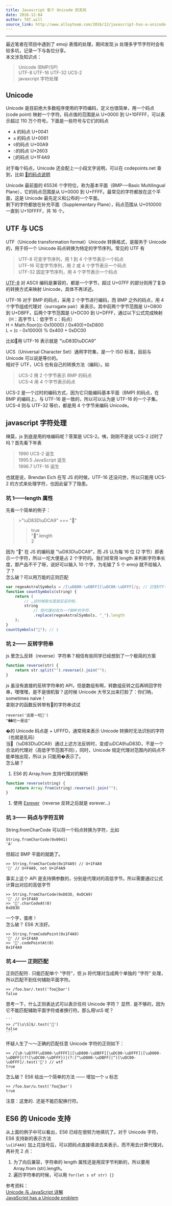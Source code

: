 ```yaml
---
title: Javascript 有个 Unicode 的天坑
date: 2016-12-04
author: TAT.will
source_link: http://www.alloyteam.com/2016/12/javascript-has-a-unicode-sinkhole/
---
```


<!-- {% raw %} - for jekyll -->

* * *

最近笔者在项目中遇到了 emoji 表情的处理，期间发现 js 处理多字节字符时会有较多坑，记录一下与各位分享。  
本文涉及知识点：

> Unicode (BMP/SP)  
> UTF-8 UTF-16 UTF-32 UCS-2  
> javascript 字符处理

## Unicode

Unicode 是目前绝大多数程序使用的字符编码，定义也很简单，用一个码点 (code point) 映射一个字符。码点值的范围是从 U+0000 到 U+10FFFF，可以表示超过 110 万个符号。下面是一些符号与它们的码点

-   `A` 的码点 U+0041
-   `a` 的码点 U+0061
-   `©`的码点 U+00A9
-   `☃`的码点 U+2603
-   `💩`的码点 U+1F4A9

对于每个码点，Unicode 还会配上一小段文字说明，可以在 codepoints.net 查到，比如 [💩的码点说明](https://codepoints.net/U+1F4A9)

Unicode 最前面的 65536 个字符位，称为基本平面（BMP-—Basic Multilingual Plane），它的码点范围是从 U+0000 到 U+FFFF。最常见的字符都放在这个平面，这是 Unicode 最先定义和公布的一个平面。  
剩下的字符都放在补充平面（Supplementary Plane），码点范围从 U+010000 一直到 U+10FFFF，共 16 个。

## UTF 与 UCS

UTF（Unicode transformation format）Unicode 转换格式，是服务于 Unicode 的，用于将一个 Unicode 码点转换为特定的字节序列。常见的 UTF 有

> UTF-8 可变字节序列，用 1 到 4 个字节表示一个码点  
> UTF-16 可变字节序列，用 2 或 4 个字节表示一个码点  
> UTF-32 固定字节序列，用 4 个字节表示一个码点

[UTF-8](https://en.wikipedia.org/wiki/UTF-8) 对 ASCⅡ 编码是兼容的，都是一个字节，超过 U+07FF 的部分则用了复杂的转换方式来映射 Unicode，具体不再详述。

UTF-16 对于 BMP 的码点，采用 2 个字节进行编码，而 BMP 之外的码点，用 4 个字节组成代理对（surrogate pair）来表示。其中前两个字节范围是 U+D800 到 U+DBFF，后两个字节范围是 U+DC00 到 U+DFFF，通过以下公式完成映射（H：高字节 L：低字节 c：码点）  
H = Math.floor((c-0x10000) / 0x400)+0xD800  
L = (c - 0x10000) % 0x400 + 0xDC00

比如💩用 UTF-16 表示就是 "\\uD83D\\uDCA9"

UCS（Universal Character Set）通用字符集，是一个 ISO 标准，目前与 Unicode 可以说是等价的。  
相对于 UTF，UCS 也有自己的转换方法（编码）。如

> UCS-2 用 2 个字节表示 BMP 的码点  
> UCS-4 用 4 个字节表示码点

UCS-2 是一个过时的编码方式，因为它只能编码基本平面（BMP) 的码点，在 BMP 的编码上，与 UTF-16 是一致的，所以可以认为是 UTF-16 的一个子集。  
UCS-4 则与 UTF-32 等价，都是用 4 个字节来编码 Unicode。

## javascript 字符处理

辣莫，js 到底是用的啥编码呢？答案是 UCS-2。咦，刚刚不是说 UCS-2 过时了吗？首先看下年表

> 1990 UCS-2 诞生  
> 1995.5 JavaScript 诞生  
> 1996.7 UTF-16 诞生

也就是说，Brendan Eich 在写 JS 的时候，UTF-16 还没问世，所以只能用 UCS-2 的方式来处理字符，也因此留下了隐患。

### 坑 1——length 属性

先看一个简单的例子：

> \>"\\uD83D\\uDCA9" === "💩"  
> >true  
> >"💩".length  
> >2

因为 "💩" 在 JS 的编码是 "\\uD83D\\uDCA9"，而 JS 认为每 16 位 (2 字节）即表示一个字符，所以一坨大便是占 2 个字符的。我们经常用 length 来判断字符串长度，那产品不干了呀，说好可以输入 10 个字，为毛输了 5 个 emoji 就不给输入了？  
怎么破？可以用万能的正则匹配

```javascript
var regexAstralSymbols = /[\uD800-\uDBFF][\uDC00-\uDFFF]/g; // 匹配UTF-16的代理对
function countSymbols(string) {
    return (
        // …这时候取长度就妥妥的啦.
        string
            // 把代理对改为一个BMP的字符.
            .replace(regexAstralSymbols, "_").length
    );
}
countSymbols("💩"); // 1
```

### 坑 2—— 反转字符串

js 里怎么反转（reverse）字符串？相信有些同学已经想到了一个极简的方案

```javascript
function reverse(str) {
    return str.split("").reverse().join("");
}
```

js 虽没有直接的反转字符串的 API，但是数组有啊，转数组反转之后再转回字符串，嘿嘿嘿，是不是很机智？这时候 Unicode 大爷又出来打脸了：你们呐，sometimes naive！  
拿刚才的函数反转带有💩的字符串试试

    reverse('这是一坨💩')
    "��坨一是这"

�的 Unicode 码点是 + UFFFD，通常用来表示 Unicode 转换时无法识别的字符（也就是乱码）  
当💩（\\uD83D\\uDCA9）通过上述方法反转时，变成\\uDCA9\\uD83D，不是一个合法的代理对（高低字节范围不同），同时，Unicode 规定代理对范围内的码点不能单独出现，所以 js 只能用�表示了。  
怎么破？

1.  ES6 的 Array.from 支持代理对的解析

```javascript
function reverse(string) {
    return Array.from(string).reverse().join("");
}
```

1.  使用 [Esrever](https://github.com/mathiasbynens/esrever)（reverse 反转之后就是 esrever...)

### 坑 3—— 码点与字符互转

String.fromCharCode 可以将一个码点转换为字符，比如

    String.fromCharCode(0x0041)
    'A'

但超过 BMP 平面的就跪了。

    >> String.fromCharCode(0x1F4A9) // U+1F4A9
    '' // U+F4A9, not U+1F4A9

事实上这个 API 是支持俩参数的，分别是代理对的高低字节。所以需要通过公式计算出对应的高低字节

    >> String.fromCharCode(0xD83D, 0xDCA9)
    '💩' // U+1F4A9
    >> '💩'.charCodeAt(0)
    0xD83D

一个字，蛋疼！  
怎么破？ ES6 大法好。

    >> String.fromCodePoint(0x1F4A9)
    '💩' // U+1F4A9
    >> '💩'.codePointAt(0)
    0x1F4A9

### 坑 4—— 正则匹配

正则匹配符`.` 只能匹配单个 “字符”，但 js 将代理对当成两个单独的 “字符” 处理，所以匹配不到任何辅助平面字符。

    >> /foo.bar/.test('foo💩bar')
    false

思考一下，什么正则表达式可以表示任何 Unicode 字符？ 显然`.` 是不够的，因为它不能匹配辅助平面字符或者换行符。那么用\\s\\S 呢？

    ```
    >> /^[\s\S]$/.test('💩')
    false
    ```

怀疑人生了～～正确的匹配任意 Unicode 字符的正则如下：

    >> /[\0-\uD7FF\uE000-\uFFFF]|[\uD800-\uDBFF][\uDC00-\uDFFF]|[\uD800-\uDBFF](?![\uDC00-\uDFFF])|(?:[^\uD800-\uDBFF]|^)[\uDC00-\uDFFF]/.test('💩') // wtf
    true

怎么破？ ES6 给出一个简单的方法 —— 增加一个 u 标志

    >> /foo.bar/u.test('foo💩bar')
    true

注意：这里的`.` 还是不能匹配换行符。

## ES6 的 Unicode 支持

从上面的例子中可以看出，ES6 已经在很努力地填坑了。对于 Unicode 字符，ES6 支持新的表示方法  
`\u{1F4A9}` 加上花括号后，可以把码点直接填进去来表示，而不用去计算代理对。再补充 2 点：  
1. 为了向后兼容，字符串的 length 属性还是用双字节判断的，所以要用 Array.from (str).length。  
2. 遍历字符串的时候，可以用 `for(let s of str) {}`

参考资料：  
[Unicode 与 JavaScript 详解](http://www.ruanyifeng.com/blog/2014/12/unicode.html)  
[JavaScript has a Unicode problem](https://mathiasbynens.be/notes/javascript-unicode)

<!-- {% endraw %} - for jekyll -->